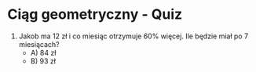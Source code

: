  # Ciąg geometryczny - Quiz

1. Jakob ma 12 zł i co miesiąc otrzymuje 60% więcej. Ile będzie miał po 7 miesiącach?
    - A) 84 zł
    - B) 93 zł
   